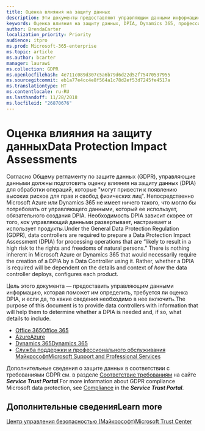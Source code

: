 ```yaml
---
title: Оценка влияния на защиту данных
description: Эти документы предоставляют управляющим данными информацию. которая поможет им определить, требуется ли оценка DPIA, и если да, то какие сведения необходимо в нее включить.
keywords: Оценка влияния на защиту данных, DPIA, Dynamics 365, профессиональные службы Майкрософт, Microsoft 365, документация по Microsoft 365, GDPR
author: BrendaCarter
localization_priority: Priority
audience: itpro
ms.prod: Microsoft-365-enterprise
ms.topic: article
ms.author: bcarter
manager: laurawi
ms.collection: GDPR
ms.openlocfilehash: 4e711c089d307c5a6b79d6d22d52f75470537955
ms.sourcegitcommit: eb1a77e4cc4e8f564a1c78d2ef53d7245fe4517a
ms.translationtype: HT
ms.contentlocale: ru-RU
ms.lasthandoff: 11/28/2018
ms.locfileid: "26870676"
---
```

# <a name="data-protection-impact-assessments"></a><span data-ttu-id="c8156-104">Оценка влияния на защиту данных</span><span class="sxs-lookup"><span data-stu-id="c8156-104">Data Protection Impact Assessments</span></span>

<span data-ttu-id="c8156-p101">Согласно Общему регламенту по защите данных (GDPR), управляющие данными должны подготовить оценку влияния на защиту данных (DPIA) для обработки операций, которые "могут привести к появлению высоких рисков для прав и свобод физических лиц". Непосредственно Microsoft Azure или Dynamics 365 не имеет ничего такого, что могло бы потребовать от управляющего данными, который ее использует, обязательного создания DPIA. Необходимость DPIA зависит скорее от того, *как* управляющий данными развертывает, настраивает и использует продукты.</span><span class="sxs-lookup"><span data-stu-id="c8156-p101">Under the General Data Protection Regulation (GDPR), data controllers are required to prepare a Data Protection Impact Assessment (DPIA) for processing operations that are “likely to result in a high risk to the rights and freedoms of natural persons.” There is nothing inherent in Microsoft Azure or Dynamics 365 that would necessarily require the creation of a DPIA by a Data Controller using it. Rather, whether a DPIA is required will be dependent on the details and context of *how* the data controller deploys, configures each product.</span></span>

<span data-ttu-id="c8156-108">Цель этого документа — предоставить управляющим данными информацию, которая поможет им определить, требуется ли оценка DPIA, и если да, то какие сведения необходимо в нее включить.</span><span class="sxs-lookup"><span data-stu-id="c8156-108">The purpose of this document is to provide data controllers with information that will help them to determine whether a DPIA is needed and, if so, what details to include.</span></span>

- [<span data-ttu-id="c8156-109">Office 365</span><span class="sxs-lookup"><span data-stu-id="c8156-109">Office 365</span></span>](gdpr-dpia-office365.md)
- [<span data-ttu-id="c8156-110">Azure</span><span class="sxs-lookup"><span data-stu-id="c8156-110">Azure</span></span>](gdpr-dpia-azure.md)
- [<span data-ttu-id="c8156-111">Dynamics 365</span><span class="sxs-lookup"><span data-stu-id="c8156-111">Dynamics 365</span></span>](gdpr-dpia-dynamics.md)
- [<span data-ttu-id="c8156-112">Служба поддержки и профессионального обслуживания Майкрософт</span><span class="sxs-lookup"><span data-stu-id="c8156-112">Microsoft Support and Professional Services</span></span>](gdpr-dpia-prof-services.md)

<span data-ttu-id="c8156-113">Дополнительные сведения о защите данных в соответствии с требованиями GDPR см. в разделе [Соответствие требованиям](https://servicetrust.microsoft.com/ComplianceManager) на сайте ***Service Trust Portal***.</span><span class="sxs-lookup"><span data-stu-id="c8156-113">For more information about GDPR compliance Microsoft data protection, see [Compliance](https://servicetrust.microsoft.com/ComplianceManager) in the ***Service Trust Portal***.</span></span>

## <a name="learn-more"></a><span data-ttu-id="c8156-114">Дополнительные сведения</span><span class="sxs-lookup"><span data-stu-id="c8156-114">Learn more</span></span>

[<span data-ttu-id="c8156-115">Центр управления безопасностью (Майкрософт)</span><span class="sxs-lookup"><span data-stu-id="c8156-115">Microsoft Trust Center</span></span>](https://www.microsoft.com/TrustCenter/Privacy/gdpr/default.aspx)


